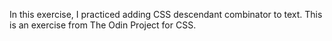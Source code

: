 In this exercise, I practiced adding CSS descendant combinator to text. This is an exercise from The Odin Project for CSS.